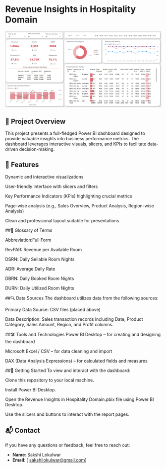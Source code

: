 # Revenue Insights in Hospitality Domain

![Dashboard Overview](https://github.com/SakshiLokulwar/Revenue-Insights-in-Hospitality-Domain/blob/main/Dashboard-Preview.png)



## 📌 Project Overview
This project presents a full-fledged Power BI dashboard designed to provide valuable insights into business performance metrics. The dashboard leverages interactive visuals, slicers, and KPIs to facilitate data-driven decision-making.
## 🎯 Features

Dynamic and interactive visualizations

User-friendly interface with slicers and filters

Key Performance Indicators (KPIs) highlighting crucial metrics

Page-wise analysis (e.g., Sales Overview, Product Analysis, Region-wise Analysis)

Clean and professional layout suitable for presentations


##📘 Glossary of Terms

Abbreviation:Full Form

RevPAR: Revenue per Available Room

DSRN: Daily Sellable Room Nights

ADR:  Average Daily Rate

DBRN: Daily Booked Room Nights

DURN: Daily Utilized Room Nights


##🔍 Data Sources
The dashboard utilizes data from the following sources:

Primary Data Source: CSV files (placed above)

Data Description: Sales transaction records including Date, Product Category, Sales Amount, Region, and Profit columns.



##🛠️ Tools and Technologies
Power BI Desktop – for creating and designing the dashboard

Microsoft Excel / CSV – for data cleaning and import

DAX (Data Analysis Expressions) – for calculated fields and measures

##🚀 Getting Started
To view and interact with the dashboard:

Clone this repository to your local machine.

Install Power BI Desktop.

Open the Revenue Insights in Hospitality Domain.pbix file using Power BI Desktop.

Use the slicers and buttons to interact with the report pages.

## 📬 Contact

If you have any questions or feedback, feel free to reach out:

- **Name**: Sakshi Lokulwar  
- **Email**: [ sakshilokulwar@gmail.com]




